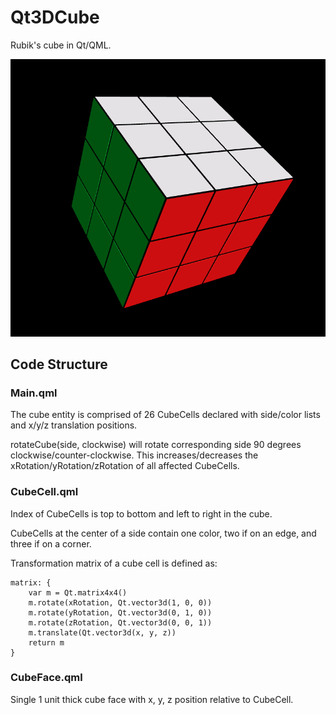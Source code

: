 # Qt3DCube

Rubik's cube in Qt/QML.

![Screenshot](images/Qt3DCube.gif)

## Code Structure

### Main.qml

The cube entity is comprised of 26 CubeCells declared with side/color lists and x/y/z translation positions.

rotateCube(side, clockwise) will rotate corresponding side 90 degrees clockwise/counter-clockwise. This increases/decreases the xRotation/yRotation/zRotation of all affected CubeCells.

### CubeCell.qml

Index of CubeCells is top to bottom and left to right in the cube. 

CubeCells at the center of a side contain one color, two if on an edge, and three if on a corner.

Transformation matrix of a cube cell is defined as:

```
matrix: {
    var m = Qt.matrix4x4()
    m.rotate(xRotation, Qt.vector3d(1, 0, 0))
    m.rotate(yRotation, Qt.vector3d(0, 1, 0))
    m.rotate(zRotation, Qt.vector3d(0, 0, 1))
    m.translate(Qt.vector3d(x, y, z))
    return m
}
```

### CubeFace.qml

Single 1 unit thick cube face with x, y, z position relative to CubeCell.